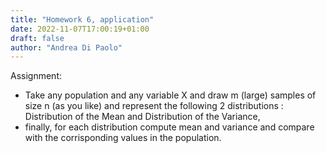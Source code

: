 ```yaml
---
title: "Homework 6, application"
date: 2022-11-07T17:00:19+01:00
draft: false
author: "Andrea Di Paolo"
---
```

Assignment:
<ul>
    <li>Take any population and any variable X and draw m (large) samples of size n (as you like) and represent the following 2 distributions : 
    Distribution of the Mean and Distribution of the Variance, </li>
    <li>finally, for each distribution compute mean and variance and compare with the corrisponding values in the population.</li>
</ul>
<!--more-->
